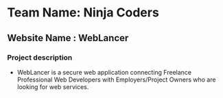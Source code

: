 # Team Name:  Ninja Coders 

## Website Name : WebLancer

### Project description
- WebLancer is a secure web application connecting Freelance Professional Web Developers with Employers/Project Owners who are looking for web services.